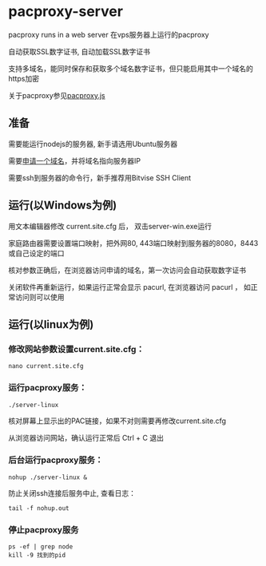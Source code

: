 # pacproxy-server

pacproxy runs in a web server 在vps服务器上运行的pacproxy

自动获取SSL数字证书, 自动加载SSL数字证书

支持多域名，能同时保存和获取多个域名数字证书，但只能启用其中一个域名的https加密

关于pacproxy参见[pacproxy.js](https://github.com/httpgate/pacproxy.js)


## 准备

需要能运行nodejs的服务器, 新手请选用Ubuntu服务器

需要[申请一个域名](https://github.com/httpgate/pacproxy.js/blob/main/documents/About_Domain_ZH.md)，并将域名指向服务器IP

需要ssh到服务器的命令行，新手推荐用Bitvise SSH Client


## 运行(以Windows为例)

用文本编辑器修改 current.site.cfg 后， 双击server-win.exe运行

家庭路由器需要设置端口映射，把外网80, 443端口映射到服务器的8080，8443或自己设定的端口

核对参数正确后，在浏览器访问申请的域名，第一次访问会自动获取数字证书

关闭软件再重新运行，如果运行正常会显示 pacurl, 在浏览器访问 pacurl ， 如正常访问则可以使用



## 运行(以linux为例)

### 修改网站参数设置current.site.cfg：

```
nano current.site.cfg 
```

### 运行pacproxy服务：

```
./server-linux
```
核对屏幕上显示出的PAC链接，如果不对则需要再修改current.site.cfg

从浏览器访问网站，确认运行正常后 Ctrl + C 退出


### 后台运行pacproxy服务：

```
nohup ./server-linux &
```
防止关闭ssh连接后服务中止, 查看日志：

```
tail -f nohup.out
```

### 停止pacproxy服务

```
ps -ef | grep node
kill -9 找到的pid
```
